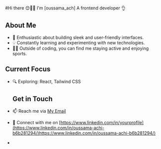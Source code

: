 #Hi there 😊🙋‍♂️
I'm [oussama_ach] A frontend developer 👌

## About Me
- 🚀 Enthusiastic about building sleek and user-friendly interfaces.
- 💡 Constantly learning and experimenting with new technologies.
- 🏋️‍♂️ Outside of coding, you can find me staying active and enjoying sports.

## Current Focus
- 🔍 Exploring: React, Tailwind CSS

  ## Get in Touch
- 📫 Reach me via [My Email](novcom099@gmail.com)
- 🔗 Connect with me on [https://www.linkedin.com/in/yourprofile](https://www.linkedin.com/in/oussama-achi-b6b281294/)https://www.linkedin.com/in/oussama-achi-b6b281294/)
- 
